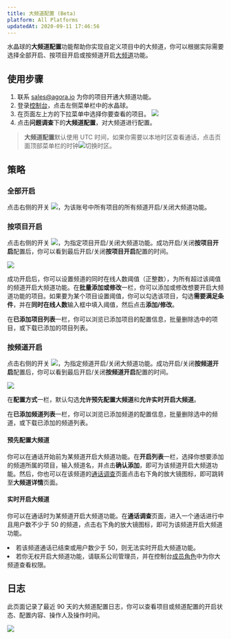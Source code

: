 ```yaml
---
title: 大频道配置 (Beta)
platform: All Platforms
updatedAt: 2020-09-11 17:46:56
---
```


水晶球的**大频道配置**功能帮助你实现自定义项目中的大频道，你可以根据实际需要选择全部开启、按项目开启或按频道开启[大频道](aa_big_channel)功能。

## 使用步骤

1. 联系 [sales@agora.io](mailto:sales@agora.io) 为你的项目开通大频道功能。
2. 登录[控制台](https://dashboard.agora.io/)，点击左侧菜单栏中的水晶球。
3. 在页面左上方的下拉菜单中选择你要查看的项目。
   ![](https://web-cdn.agora.io/docs-files/1579063870030)
4. 点击**问题调查**下的**大频道配置**，对大频道进行配置。

> **大频道配置**默认使用 UTC 时间，如果你需要以本地时区查看通话，点击页面顶部菜单栏的时钟![](https://web-cdn.agora.io/docs-files/1545894297187)切换时区。

## 策略

### 全部开启

点击右侧的开关 ![](https://web-cdn.agora.io/docs-files/1579063555007)，为该账号中所有项目的所有频道开启/关闭大频道功能。

### 按项目开启

点击右侧的开关 ![](https://web-cdn.agora.io/docs-files/1579063555007)，为指定项目开启/关闭大频道功能。成功开启/关闭**按项目开启**配置后，你可以看到最后开启/关闭**按项目开启**配置的时间。

![](https://web-cdn.agora.io/docs-files/1582104182622)

成功开启后，你可以设置频道的同时在线人数阈值（正整数），为所有超过该阈值的频道开启大频道功能。在**批量添加或修改**一栏，你可以添加或修改想要开启大频道功能的项目。如果要为某个项目设置阈值，你可以勾选该项目，勾选**需要满足条件**，并在**同时在线人数**输入框中填入阈值，然后点击**添加/修改**。

在**已添加项目列表**一栏，你可以浏览已添加项目的配置信息，批量删除选中的项目，或下载已添加的项目列表。

### 按频道开启

点击右侧的开关 ![](https://web-cdn.agora.io/docs-files/1579063555007)，为指定频道开启/关闭大频道功能。成功开启/关闭**按频道开启**配置后，你可以看到最后开启/关闭**按频道开启**配置的时间。

![](https://web-cdn.agora.io/docs-files/1582104192662)

在**配置方式**一栏，默认勾选**允许预先配置大频道**和**允许实时开启大频道**。

在**已添加频道列表**一栏，你可以浏览已添加频道的配置信息，批量删除选中的频道，或下载已添加的频道列表。

#### 预先配置大频道

你可以在通话开始前为某频道开启大频道功能。在**开启列表**一栏，选择你想要添加的频道所属的项目，输入频道名，并点击**确认添加**，即可为该频道开启大频道功能。然后，你也可以在该频道的[通话调查](aa_call_search)页面点击右下角的放大镜图标，即可跳转至**大频道详情**页面。

#### 实时开启大频道

你可以在通话时为某频道开启大频道功能。在**通话调查**页面，进入一个通话进行中且用户数不少于 50 的频道，点击右下角的放大镜图标，即可为该频道开启大频道功能。

<div class="alert note"><li>若该频道通话已结束或用户数少于 50，则无法实时开启大频道功能。<br><li>若你无权开启大频道功能，请联系公司管理员，并在控制台<a href="https://console.agora.io/role">成员角色</a >中为你大频道查看权限。</li></div>

## 日志

此页面记录了最近 90 天的大频道配置日志，你可以查看项目或频道配置的开启状态、配置内容、操作人及操作时间。

![](https://web-cdn.agora.io/docs-files/1582104381131)
